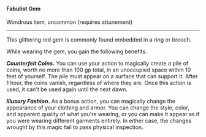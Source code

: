 #### Fabulist Gem

Wondrous item, uncommon (requires attunement)

---

This glittering red gem is commonly found embedded in a ring or brooch.

While wearing the gem, you gain the following benefits.

***Counterfeit Coins.*** You can use your action to magically create a pile of coins, worth no more than 100 gp total, in an unoccupied space within 10 feet of yourself. The pile must appear on a surface that can support it. After 1 hour, the coins vanish, regardless of where they are. Once this action is used, it can't be used again until the next dawn.

***Illusory Fashion.*** As a bonus action, you can magically change the appearance of your clothing and armor. You can change the style, color, and apparent quality of what you're wearing, or you can make it appear as if you were wearing different garments entirely. In either case, the changes wrought by this magic fail to pass physical inspection.